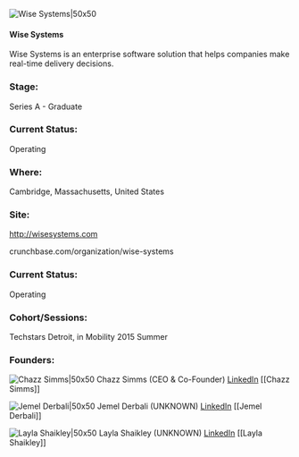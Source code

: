 

![Wise Systems|50x50](https://apimg.techstars.com/connect/images/image_files/55d4ba1dbbe36fe5ad00002b/original/squarelogo_wise.jpg)

#### Wise Systems
Wise Systems is an enterprise software solution that helps companies make real-time delivery decisions.

### Stage: 
Series A - Graduate 

### Current Status: 
Operating

### Where:
Cambridge, Massachusetts, United States

### Site:
http://wisesystems.com



crunchbase.com/organization/wise-systems

### Current Status: 
Operating

### Cohort/Sessions: 
Techstars Detroit, in Mobility 2015 Summer

### Founders: 

![Chazz Simms|50x50](https://apimg.techstars.com/connect/images/image_files/55e47214a93e9f3fb900000d/original/Chazz_Sims_--_CEO.png) Chazz Simms (CEO & Co-Founder) [LinkedIn](https://linkedin.com/in/chazzsims) [[Chazz Simms]]

![Jemel Derbali|50x50](https://apimg.techstars.com/connect/images/image_files/55e4726aa93e9f3fb900000e/original/_MG_7823_copyweb.jpg) Jemel Derbali (UNKNOWN) [LinkedIn](https://linkedin.com/in/jemel-derbali-b296a067) [[Jemel Derbali]]

![Layla Shaikley|50x50](https://apimg.techstars.com/connect/images/image_files/55e472a2a93e9f9865000005/original/_MG_7816_tech_formulaweb.jpg) Layla Shaikley (UNKNOWN) [LinkedIn](https://linkedin.com/in/lshaikley) [[Layla Shaikley]]


